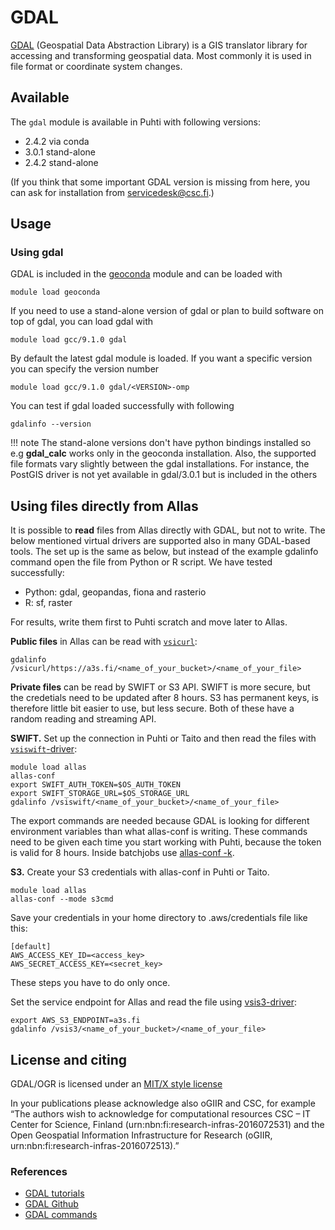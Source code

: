 # GDAL

[GDAL](https://gdal.org/) (Geospatial Data Abstraction Library) is a GIS translator library for accessing and transforming geospatial data. Most commonly it is used in file format or coordinate system changes. 

## Available

The `gdal` module is available in Puhti with following versions:

* 2.4.2 via conda
* 3.0.1 stand-alone
* 2.4.2 stand-alone

(If you think that some important GDAL version is missing from here, you can ask for installation from servicedesk@csc.fi.)

## Usage

### Using gdal

GDAL is included in the [geoconda](../apps/geoconda.md) module and can be loaded with

`module load geoconda`

If you need to use a stand-alone version of gdal or plan to build software on top of gdal, you can load gdal with

`module load gcc/9.1.0 gdal`

By default the latest gdal module is loaded. If you want a specific version you can specify the version number

`module load gcc/9.1.0 gdal/<VERSION>-omp`

You can test if gdal loaded successfully with following

`gdalinfo --version`



!!! note
    The stand-alone versions don't have python bindings installed so e.g __gdal_calc__ works only in the geoconda installation. Also, the supported file formats vary slightly between the gdal installations. For instance, the PostGIS driver is not yet available in gdal/3.0.1 but is included in the others

## Using files directly from Allas

It is possible to __read__ files from Allas directly with GDAL, but not to write.
The below mentioned virtual drivers are supported also in many GDAL-based tools. The set up is the same as below, but instead of the example gdalinfo command open the file from Python or R script. We have tested successfully: 
* Python: gdal, geopandas, fiona and rasterio 
* R: sf, raster

For results, write them first to Puhti scratch and move later to Allas. 

__Public files__ in Allas can be read with [`vsicurl`](https://gdal.org/user/virtual_file_systems.html#vsicurl):  
```
gdalinfo /vsicurl/https://a3s.fi/<name_of_your_bucket>/<name_of_your_file>
```

__Private files__ can be read by SWIFT or S3 API. SWIFT is more secure, but the credetials need to be updated after 8 hours. S3 has permanent keys, is therefore little bit easier to use, but less secure. Both of these have a random reading and streaming API.

__SWIFT.__ Set up the connection in Puhti or Taito and then read the files  with [`vsiswift`-driver](https://gdal.org/user/virtual_file_systems.html#vsiswift-openstack-swift-object-storage-random-reading):

```
module load allas
allas-conf
export SWIFT_AUTH_TOKEN=$OS_AUTH_TOKEN 
export SWIFT_STORAGE_URL=$OS_STORAGE_URL
gdalinfo /vsiswift/<name_of_your_bucket>/<name_of_your_file>
```

The export commands are needed because GDAL is looking for different environment variables than what allas-conf is writing. These commands need to be given each time you start working with Puhti, because the token is valid for 8 hours. Inside batchjobs use [allas-conf -k](../data/Allas/allas_batchjobs.md).

__S3.__ 
Create your S3 credentials with allas-conf in Puhti or Taito.
```
module load allas
allas-conf --mode s3cmd
```
Save your credentials in your home directory to .aws/credentials file like this:
```
[default]
AWS_ACCESS_KEY_ID=<access_key>
AWS_SECRET_ACCESS_KEY=<secret_key>
```
These steps you have to do only once.

Set the service endpoint for Allas and read the file using [vsis3-driver](https://gdal.org/user/virtual_file_systems.html#vsis3-aws-s3-files-random-reading):
```
export AWS_S3_ENDPOINT=a3s.fi
gdalinfo /vsis3/<name_of_your_bucket>/<name_of_your_file>
```

## License and citing

GDAL/OGR is licensed under an [MIT/X style license](https://gdal.org/license.html)

In your publications please acknowledge also oGIIR and CSC, for example “The authors wish to acknowledge for computational resources CSC – IT Center for Science, Finland (urn:nbn:fi:research-infras-2016072531) and the Open Geospatial Information Infrastructure for Research (oGIIR, urn:nbn:fi:research-infras-2016072513).”

### References

* [GDAL tutorials](https://gdal.org/tutorials/index.html)
* [GDAL Github](https://github.com/OSGeo/GDAL)
* [GDAL commands](https://gdal.org/programs/index.html)
